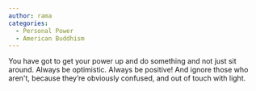 ```yaml
---
author: rama
categories:
  - Personal Power
  - American Buddhism
---
```


You have got to get your power up and do something and not just sit around. Always be optimistic. Always be positive! And ignore those who aren't, because they’re obviously confused, and out of touch with light.
